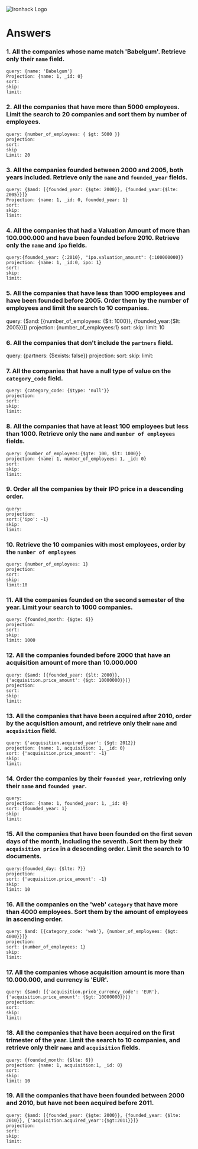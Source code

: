 ![Ironhack Logo](https://i.imgur.com/1QgrNNw.png)

# Answers

### 1. All the companies whose name match 'Babelgum'. Retrieve only their `name` field.

<!-- Your Code Goes Here -->

    query: {name: 'Babelgum'}
    Projection: {name: 1, _id: 0}
    sort:
    skip:
    limit:


### 2. All the companies that have more than 5000 employees. Limit the search to 20 companies and sort them by **number of employees**.

<!-- Your Code Goes Here -->

    query: {number_of_employees: { $gt: 5000 }}
    projection:
    sort:
    skip
    Limit: 20

### 3. All the companies founded between 2000 and 2005, both years included. Retrieve only the `name` and `founded_year` fields.

<!-- Your Code Goes Here -->
    
    query: {$and: [{founded_year: {$gte: 2000}}, {founded_year:{$lte: 2005}}]}
    Projection: {name: 1, _id: 0, founded_year: 1}
    sort:
    skip:
    limit:


### 4. All the companies that had a Valuation Amount of more than 100.000.000 and have been founded before 2010. Retrieve only the `name` and `ipo` fields.

<!-- Your Code Goes Here -->


    query:{founded_year: {:2010}, "ipo.valuation_amount": {:100000000}}
    projection: {name: 1, _id:0, ipo: 1}
    sort: 
    skip: 
    limit: 


### 5. All the companies that have less than 1000 employees and have been founded before 2005. Order them by the number of employees and limit the search to 10 companies.

<!-- Your Code Goes Here -->


query: {$and: [{number_of_employees: {$lt: 1000}}, {founded_year:{$lt: 2005}}]}
projection: {number_of_employees:1}
sort: 
skip: 
limit: 10



### 6. All the companies that don't include the `partners` field.

<!-- Your Code Goes Here -->


query: {partners: {$exists: false}}
projection: 
sort:
skip: 
limit: 


### 7. All the companies that have a null type of value on the `category_code` field.

<!-- Your Code Goes Here -->


    query: {category_code: {$type: 'null'}}
    projection:
    sort: 
    skip: 
    limit: 


### 8. All the companies that have at least 100 employees but less than 1000. Retrieve only the `name` and `number of employees` fields.

<!-- Your Code Goes Here -->


    query: {number_of_employees:{$gte: 100, $lt: 1000}}
    projection: {name: 1, number_of_employees: 1, _id: 0}
    sort: 
    skip:
    limit: 



### 9. Order all the companies by their IPO price in a descending order.

<!-- Your Code Goes Here -->

    query: 
    projection: 
    sort:{'ipo': -1}
    skip: 
    limit: 


### 10. Retrieve the 10 companies with most employees, order by the `number of employees`

<!-- Your Code Goes Here -->
   
    query: {number_of_employees: 1}
    projection: 
    sort: 
    skip: 
    limit:10



### 11. All the companies founded on the second semester of the year. Limit your search to 1000 companies.

<!-- Your Code Goes Here -->
    
    query: {founded_month: {$gte: 6}}
    projection: 
    sort: 
    skip: 
    limit: 1000



### 12. All the companies founded before 2000 that have an acquisition amount of more than 10.000.000

<!-- Your Code Goes Here -->


    query: {$and: [{founded_year: {$lt: 2000}}, {'acquisition.price_amount': {$gt: 10000000}}]}
    projection: 
    sort: 
    skip: 
    limit: 





### 13. All the companies that have been acquired after 2010, order by the acquisition amount, and retrieve only their `name` and `acquisition` field.

<!-- Your Code Goes Here -->

    query: {'acquisition.acquired_year': {$gt: 2012}}
    projection: {name: 1, acquisition: 1, _id: 0}
    sort: {'acquisition.price_amount': -1}
    skip: 
    limit: 

### 14. Order the companies by their `founded year`, retrieving only their `name` and `founded year`.

<!-- Your Code Goes Here -->

    query: 
    projection: {name: 1, founded_year: 1, _id: 0}
    sort: {founded_year: 1}
    skip: 
    limit: 

### 15. All the companies that have been founded on the first seven days of the month, including the seventh. Sort them by their `acquisition price` in a descending order. Limit the search to 10 documents.

<!-- Your Code Goes Here -->
   
    query:{founded_day: {$lte: 7}}
    projection: 
    sort: {'acquisition.price_amount': -1}
    skip: 
    limit: 10




### 16. All the companies on the 'web' `category` that have more than 4000 employees. Sort them by the amount of employees in ascending order.

<!-- Your Code Goes Here -->

    query: $and: [{category_code: 'web'}, {number_of_employees: {$gt: 4000}}]}
    projection: 
    sort: {number_of_employees: 1}
    skip: 
    limit: 


### 17. All the companies whose acquisition amount is more than 10.000.000, and currency is 'EUR'.

<!-- Your Code Goes Here -->

    query: {$and: [{'acquisition.price_currency_code': 'EUR'}, {'acquisition.price_amount': {$gt: 10000000}}]}
    projection: 
    sort: 
    skip: 
    limit:

### 18. All the companies that have been acquired on the first trimester of the year. Limit the search to 10 companies, and retrieve only their `name` and `acquisition` fields.

<!-- Your Code Goes Here -->


    query: {founded_month: {$lte: 6}}
    projection: {name: 1, acquisition:1, _id: 0}
    sort: 
    skip:
    limit: 10


### 19. All the companies that have been founded between 2000 and 2010, but have not been acquired before 2011.

<!-- Your Code Goes Here -->

    query: {$and: [{founded_year: {$gte: 2000}}, {founded_year: {$lte: 2010}}, {'acquisition.acquired_year':{$gt:2011}}]}
    projection:
    sort: 
    skip: 
    limit: 
